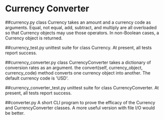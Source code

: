 # Currency Converter
##currency.py
class Currency takes an amount and a currency code as arguments. Equal, not equal, add, subtract, and multiply are all overloaded so that Currency objects may use those operators. In non-Boolean cases, a Currency object is returned.

##currency_test.py
unittest suite for class Currency. At present, all tests report success.

##currency_converter.py
class CurrencyConverter takes a dictionary of conversion rates as an argument. the convert(self, currency_object, currency_code) method converts one currency object into another. The default currency code is 'USD'.

##currency_converter_test.py
unittest suite for class CurrencyConverter. At present, all tests report success.

##converter.py
A short CLI program to prove the efficacy of the Currency and CurrencyConverter classes. A more useful version with file I/O would be better.
